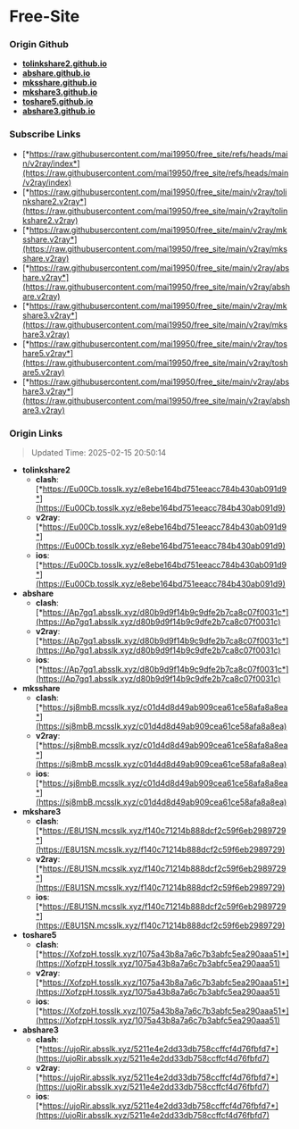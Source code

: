 # Free-Site

### Origin Github

- [**tolinkshare2.github.io**](https://github.com/tolinkshare2/tolinkshare2.github.io)
- [**abshare.github.io**](https://github.com/abshare/abshare.github.io)
- [**mksshare.github.io**](https://github.com/mksshare/mksshare.github.io)
- [**mkshare3.github.io**](https://github.com/mkshare3/mkshare3.github.io)
- [**toshare5.github.io**](https://github.com/toshare5/toshare5.github.io)
- [**abshare3.github.io**](https://github.com/abshare3/abshare3.github.io)

### Subscribe Links

- [*https://raw.githubusercontent.com/mai19950/free_site/refs/heads/main/v2ray/index*](https://raw.githubusercontent.com/mai19950/free_site/refs/heads/main/v2ray/index)
- [*https://raw.githubusercontent.com/mai19950/free_site/main/v2ray/tolinkshare2.v2ray*](https://raw.githubusercontent.com/mai19950/free_site/main/v2ray/tolinkshare2.v2ray)
- [*https://raw.githubusercontent.com/mai19950/free_site/main/v2ray/mksshare.v2ray*](https://raw.githubusercontent.com/mai19950/free_site/main/v2ray/mksshare.v2ray)
- [*https://raw.githubusercontent.com/mai19950/free_site/main/v2ray/abshare.v2ray*](https://raw.githubusercontent.com/mai19950/free_site/main/v2ray/abshare.v2ray)
- [*https://raw.githubusercontent.com/mai19950/free_site/main/v2ray/mkshare3.v2ray*](https://raw.githubusercontent.com/mai19950/free_site/main/v2ray/mkshare3.v2ray)
- [*https://raw.githubusercontent.com/mai19950/free_site/main/v2ray/toshare5.v2ray*](https://raw.githubusercontent.com/mai19950/free_site/main/v2ray/toshare5.v2ray)
- [*https://raw.githubusercontent.com/mai19950/free_site/main/v2ray/abshare3.v2ray*](https://raw.githubusercontent.com/mai19950/free_site/main/v2ray/abshare3.v2ray)

### Origin Links

> Updated Time: 2025-02-15 20:50:14

- **tolinkshare2**
  - **clash**: [*https://Eu00Cb.tosslk.xyz/e8ebe164bd751eeacc784b430ab091d9*](https://Eu00Cb.tosslk.xyz/e8ebe164bd751eeacc784b430ab091d9)
  - **v2ray**: [*https://Eu00Cb.tosslk.xyz/e8ebe164bd751eeacc784b430ab091d9*](https://Eu00Cb.tosslk.xyz/e8ebe164bd751eeacc784b430ab091d9)
  - **ios**: [*https://Eu00Cb.tosslk.xyz/e8ebe164bd751eeacc784b430ab091d9*](https://Eu00Cb.tosslk.xyz/e8ebe164bd751eeacc784b430ab091d9)
- **abshare**
  - **clash**: [*https://Ap7gq1.absslk.xyz/d80b9d9f14b9c9dfe2b7ca8c07f0031c*](https://Ap7gq1.absslk.xyz/d80b9d9f14b9c9dfe2b7ca8c07f0031c)
  - **v2ray**: [*https://Ap7gq1.absslk.xyz/d80b9d9f14b9c9dfe2b7ca8c07f0031c*](https://Ap7gq1.absslk.xyz/d80b9d9f14b9c9dfe2b7ca8c07f0031c)
  - **ios**: [*https://Ap7gq1.absslk.xyz/d80b9d9f14b9c9dfe2b7ca8c07f0031c*](https://Ap7gq1.absslk.xyz/d80b9d9f14b9c9dfe2b7ca8c07f0031c)
- **mksshare**
  - **clash**: [*https://sj8mbB.mcsslk.xyz/c01d4d8d49ab909cea61ce58afa8a8ea*](https://sj8mbB.mcsslk.xyz/c01d4d8d49ab909cea61ce58afa8a8ea)
  - **v2ray**: [*https://sj8mbB.mcsslk.xyz/c01d4d8d49ab909cea61ce58afa8a8ea*](https://sj8mbB.mcsslk.xyz/c01d4d8d49ab909cea61ce58afa8a8ea)
  - **ios**: [*https://sj8mbB.mcsslk.xyz/c01d4d8d49ab909cea61ce58afa8a8ea*](https://sj8mbB.mcsslk.xyz/c01d4d8d49ab909cea61ce58afa8a8ea)
- **mkshare3**
  - **clash**: [*https://E8U1SN.mcsslk.xyz/f140c71214b888dcf2c59f6eb2989729*](https://E8U1SN.mcsslk.xyz/f140c71214b888dcf2c59f6eb2989729)
  - **v2ray**: [*https://E8U1SN.mcsslk.xyz/f140c71214b888dcf2c59f6eb2989729*](https://E8U1SN.mcsslk.xyz/f140c71214b888dcf2c59f6eb2989729)
  - **ios**: [*https://E8U1SN.mcsslk.xyz/f140c71214b888dcf2c59f6eb2989729*](https://E8U1SN.mcsslk.xyz/f140c71214b888dcf2c59f6eb2989729)
- **toshare5**
  - **clash**: [*https://XofzpH.tosslk.xyz/1075a43b8a7a6c7b3abfc5ea290aaa51*](https://XofzpH.tosslk.xyz/1075a43b8a7a6c7b3abfc5ea290aaa51)
  - **v2ray**: [*https://XofzpH.tosslk.xyz/1075a43b8a7a6c7b3abfc5ea290aaa51*](https://XofzpH.tosslk.xyz/1075a43b8a7a6c7b3abfc5ea290aaa51)
  - **ios**: [*https://XofzpH.tosslk.xyz/1075a43b8a7a6c7b3abfc5ea290aaa51*](https://XofzpH.tosslk.xyz/1075a43b8a7a6c7b3abfc5ea290aaa51)
- **abshare3**
  - **clash**: [*https://ujoRir.absslk.xyz/5211e4e2dd33db758ccffcf4d76fbfd7*](https://ujoRir.absslk.xyz/5211e4e2dd33db758ccffcf4d76fbfd7)
  - **v2ray**: [*https://ujoRir.absslk.xyz/5211e4e2dd33db758ccffcf4d76fbfd7*](https://ujoRir.absslk.xyz/5211e4e2dd33db758ccffcf4d76fbfd7)
  - **ios**: [*https://ujoRir.absslk.xyz/5211e4e2dd33db758ccffcf4d76fbfd7*](https://ujoRir.absslk.xyz/5211e4e2dd33db758ccffcf4d76fbfd7)
